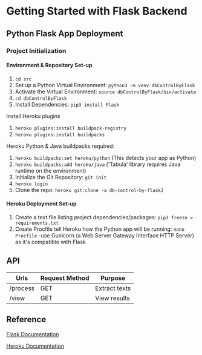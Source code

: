 # Getting Started with Flask Backend

## Python Flask App Deployment
### Project Initialization
#### Environment & Repository Set-up
1. ```cd src```
2. Set up a Python Virtual Environment: ```python3 -m venv dbControlByFlask```
3. Activate the Virtual Environment: ```source dbControlByFlask/bin/activate```
4. ```cd dbControlByFlask```
5. Install Dependencies: ```pip3 install Flask```

Install Heroku plugins
1. ```heroku plugins:install buildpack-registry```
2. ```heroku plugins:install buildpacks```

Heroku Python & Java buildpacks required: 
1. ```heroku buildpacks:set heroku/python``` (This detects your app as Python)
2. ```heroku buildpacks:add heroku/java``` ('Tabula' library requires Java runtime on the environment)
3. Initialize the Git Repository: ```git init```
4. ```heroku login```
5. Clone the repo: ```heroku git:clone -a db-control-by-flask2```

#### Heroku Deployment Set-up
1. Create a text file listing project dependencies/packages: ```pip3 freeze > requirements.txt```
2. Create Procfile tell Heroku how the Python app will be running: ```nano Procfile```  -use Gunicorn (a Web Server Gateway Interface HTTP Server) as it's compatible with Flask



## API
| Urls                                   | Request Method | Purpose                        |
| -------------------------------------- | -------------- | ------------------------------ |
| /process                               | GET            | Extract texts                  |
| /view                                  | GET            | View results                   |

## Reference 
[Flask Documentation](https://flask.palletsprojects.com/en/2.2.x/)

[Heroku Documentation](https://devcenter.heroku.com/)
